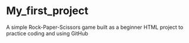 # My_first_project
A simple Rock-Paper-Scissors game built as a beginner HTML project to practice coding and using GitHub
